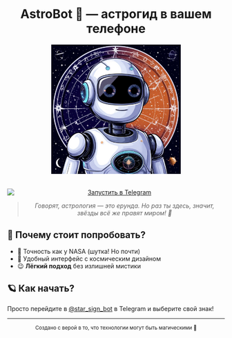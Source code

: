 <h1 style='text-align: center;'>AstroBot 🚀 — астрогид в вашем телефоне</h1>

<div style='text-align: center; margin: 20px 0;'>
  <a href='https://t.me/star_sign_bot'>
    <img src='avatar.png' width='300' alt='Запустить AstroBot 🚀' style='display: block; margin: 0 auto;'>
  </a>
  <br><br>
  <a href='https://t.me/star_sign_bot'>
    <img src='https://img.shields.io/badge/🚀_Запустить_бота-2CA5E0?style=for-the-badge&logo=telegram' alt='Запустить в Telegram' style='display: block; margin: 0 auto;'>
  </a>
  <blockquote style='text-align: center; font-style: italic;'>
    Говорят, астрология — это ерунда. Но раз ты здесь, значит, звёзды всё же правят миром! 🌠
  </blockquote>
</div>

## 🌟 Почему стоит попробовать?

- 💫 Точность как у NASA (шутка! Но почти)
- 🚀 Удобный интерфейс с космическим дизайном
- 😉 **Лёгкий подход** без излишней мистики

## 🪐 Как начать?

Просто перейдите в [@star_sign_bot](https://t.me/star_sign_bot) в Telegram и выберите свой знак!

---

<sub style='display: block; text-align: center;'>Создано с верой в то, что технологии могут быть магическими 🔮</sub>
